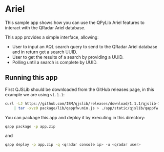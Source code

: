 # Ariel

This sample app shows how you can use the QPyLib Ariel features to interact with the QRadar Ariel database.

This app provides a simple interface, allowing:

- User to input an AQL search query to send to the QRadar Ariel database and in return get a search UUID.
- User to get the results of a search by providing a UUID.
- Polling until a search is complete by UUID.

## Running this app

First QJSLib should be downloaded from the GitHub releases page, in this example we are using `v1.1.1`:

```bash
curl -LJ https://github.com/IBM/qjslib/releases/download/1.1.1/qjslib-1.1.1.tgz \
    | tar -xvzO package/lib/qappfw.min.js > ./app/static/qjslib/qappfw.min.js
```

You can package this app and deploy it by executing in this directory:

```bash
qapp package -p app.zip
```

and

```bash
qapp deploy -p app.zip -q <qradar console ip> -u <qradar user>
```
